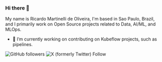 ### Hi there 👋

My name is Ricardo Martinelli de Oliveira, I'm based in Sao Paulo, Brazil, and I primarily work on Open Source projects related to Data, AI/ML, and MLOps.

- 🔭 I’m currently working on contributing on Kubeflow projects, such as pipelines.

![GitHub followers](https://img.shields.io/github/followers/rimolive)
![X (formerly Twitter) Follow](https://img.shields.io/twitter/follow/rimolive)
<!--
**rimolive/rimolive** is a ✨ _special_ ✨ repository because its `README.md` (this file) appears on your GitHub profile.

Here are some ideas to get you started:


- 🌱 I’m currently learning ...
- 👯 I’m looking to collaborate on ...
- 🤔 I’m looking for help with ...
- 💬 Ask me about ...
- 📫 How to reach me: ...
- 😄 Pronouns: ...
- ⚡ Fun fact: ...
-->
